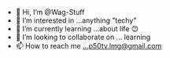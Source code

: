 - 👋 Hi, I’m @Wag-Stuff
- 👀 I’m interested in ...anything "techy"
- 🌱 I’m currently learning ...about life 😉
- 💞️ I’m looking to collaborate on ... learning 
- 📫 How to reach me ...p50tv.lmg@gmail.com

<!---
Wag-Stuff/Wag-Stuff is a ✨ special ✨ repository because its `README.md` (this file) appears on your GitHub profile.
You can click the Preview link to take a look at your changes.
--->
